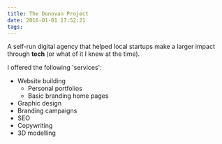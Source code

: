 ```yaml
---
title: The Donovan Project
date: 2016-01-01 17:52:21
tags:
---
```


A self-run digital agency that helped local startups make a larger impact through **tech** (or what of it I knew at the time).

I offered the following 'services': 
- Website building
  - Personal portfolios
  - Basic branding home pages
- Graphic design
- Branding campaigns
- SEO
- Copywriting
- 3D modelling

